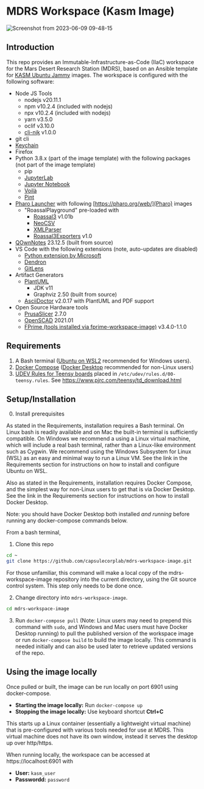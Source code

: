 # MDRS Workspace (Kasm Image)

![Screenshot from 2023-06-09 09-48-15](https://github.com/capsulecorplab/mdrs-workspace-image/assets/14095576/0f7832dd-5ae3-4dba-8250-717fce19c81f)

## Introduction

This repo provides an Immutable-Infrastructure-as-Code (IIaC) workspace for the Mars Desert Research Station (MDRS), based on an Ansible template for [KASM Ubuntu Jammy](https://hub.docker.com/r/kasmweb/core-ubuntu-jammy) images.  The workspace is configured with the following software:

- Node JS Tools
    - nodejs v20.11.1
    - npm v10.2.4 (included with nodejs)
    - npx v10.2.4 (included with nodejs)
    - yarn v3.5.0
    - oclif v3.10.0
    - [cli-njk](https://github.com/elcharitas/cli-njk) v1.0.0
- git cli
- [Keychain](https://www.funtoo.org/Keychain)
- Firefox
- Python 3.8.x (part of the image template) with the following packages (not part of the image template)
    - pip
    - [JupyterLab](https://jupyter.org/)
    - [Jupyter Notebook](https://jupyter.org/)
    - [Voilà](https://voila.readthedocs.io/en/stable/index.html)
    - [Pint](https://pint.readthedocs.io/en/stable/)
- [Pharo Launcher](https://github.com/pharo-project/pharo-launcher) with following [https://pharo.org/web/](Pharo) images
    - "RoassalPlayground" pre-loaded with
        - [Roassal3](https://github.com/ObjectProfile/Roassal3) v1.01b
        - [NeoCSV](https://github.com/svenvc/NeoCSV)
        - [XMLParser](https://github.com/pharo-contributions/XML-XMLParser)
        - [Roassal3Exporters](https://github://ObjectProfile/Roassal3Exporters) v1.0
- [QOwnNotes](https://www.qownnotes.org/) 23.12.5 (built from source)
- VS Code with the following extensions (note, auto-updates are disabled)
    - [Python extension by Microsoft](https://marketplace.visualstudio.com/items?itemName=ms-python.python)
    - [Dendron](https://marketplace.visualstudio.com/items?itemName=dendron.dendron)
    - [GitLens](https://marketplace.visualstudio.com/items?itemName=eamodio.gitlens)
- Artifact Generators
    - [PlantUML](https://plantuml.com/)
        - JDK v11
        - Graphviz 2.50 (built from source)
    - [AsciiDoctor](https://asciidoctor.org/) v2.0.17 with PlantUML and PDF support
- Open Source Hardware tools
    - [PrusaSlicer](https://github.com/prusa3d/PrusaSlicer) 2.7.0
    - [OpenSCAD](https://openscad.org/) 2021.01
    - [FPrime (tools installed via fprime-workspace-image)](https://github.com/fprime-community/fprime-workspace-image) v3.4.0-1.1.0

## Requirements

1. A Bash terminal ([Ubuntu on WSL2](https://ubuntu.com/tutorials/install-ubuntu-on-wsl2-on-windows-11-with-gui-support#2-install-wsl) recommended for Windows users).
2. [Docker Compose](https://docs.docker.com/compose/install/) ([Docker Desktop](https://docs.docker.com/desktop/) recommended for non-Linux users)
3. [UDEV Rules for Teensy boards](https://www.pjrc.com/teensy/00-teensy.rules) placed in `/etc/udev/rules.d/00-teensy.rules`. See https://www.pjrc.com/teensy/td_download.html

## Setup/Installation

0. Install prerequisites 

As stated in the Requirements, installation requires a Bash terminal.  On Linux bash is readily available and on Mac the built-in terminal is sufficiently compatible.  On Windows we recommend a using a Linux virtual machine, which will include a real bash terminal, rather than a Linux-like environment such as Cygwin.  We recommend using the Windows Subsystem for Linux (WSL) as an easy and minimal way to run a Linux VM.  See the link in the Requirements section for instructions on how to install and configure Ubuntu on WSL.

Also as stated in the Requirements, installation requires Docker Compose, and the simplest way for non-Linux users to get that is via  Docker Desktop.  See the link in the Requirements section for instructions on how to install Docker Desktop.

Note: you should have Docker Desktop both installed _and running_ before running any docker-compose commands below.

From a bash terminal,

1. Clone this repo

```bash
cd ~
git clone https://github.com/capsulecorplab/mdrs-workspace-image.git
```
For those unfamiliar, this command will make a local copy of the mdrs-workspace-image repository into the current directory, using the Git source control system.  This step only needs to be done once.

2. Change directory into `mdrs-workspace-image`.

```bash
cd mdrs-workspace-image
```

3. Run `docker-compose pull` (Note: Linux users may need to prepend this command with `sudo`, and Windows and Mac users must have Docker Desktop running) to pull the published version of the workspace image or run `docker-compose build` to build the image locally.  This command is needed initially and can also be used later to retrieve updated versions of the repo.

## Using the image locally

Once pulled or built, the image can be run locally on port 6901 using docker-compose.

- **Starting the image locally:** Run `docker-compose up`
- **Stopping the image locally:** Use keyboard shortcut **Ctrl+C**

This starts up a Linux container (essentially a lightweight virtual machine) that is pre-configured with various tools needed for use at MDRS.  This virtual machine does not have its own window, instead it serves the desktop up over http/https.

When running locally, the workspace can be accessed at https://localhost:6901 with
- **User:** `kasm_user`
- **Passwordd:** `password`
